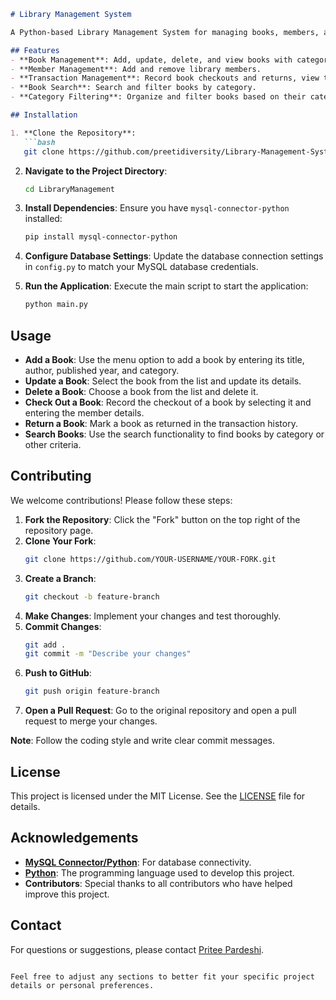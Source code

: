 ```markdown
# Library Management System

A Python-based Library Management System for managing books, members, and transactions. This system supports functionalities like adding, updating, and deleting books, managing library members, recording transactions, and searching books by category.

## Features
- **Book Management**: Add, update, delete, and view books with categories such as Story, Research, etc.
- **Member Management**: Add and remove library members.
- **Transaction Management**: Record book checkouts and returns, view transaction history.
- **Book Search**: Search and filter books by category.
- **Category Filtering**: Organize and filter books based on their category/domain.

## Installation

1. **Clone the Repository**:
   ```bash
   git clone https://github.com/preetidiversity/Library-Management-System.git
   ```

2. **Navigate to the Project Directory**:
   ```bash
   cd LibraryManagement
   ```

3. **Install Dependencies**:
   Ensure you have `mysql-connector-python` installed:
   ```bash
   pip install mysql-connector-python
   ```

4. **Configure Database Settings**:
   Update the database connection settings in `config.py` to match your MySQL database credentials.

5. **Run the Application**:
   Execute the main script to start the application:
   ```bash
   python main.py
   ```

## Usage

- **Add a Book**: Use the menu option to add a book by entering its title, author, published year, and category.
- **Update a Book**: Select the book from the list and update its details.
- **Delete a Book**: Choose a book from the list and delete it.
- **Check Out a Book**: Record the checkout of a book by selecting it and entering the member details.
- **Return a Book**: Mark a book as returned in the transaction history.
- **Search Books**: Use the search functionality to find books by category or other criteria.

## Contributing

We welcome contributions! Please follow these steps:

1. **Fork the Repository**: Click the "Fork" button on the top right of the repository page.
2. **Clone Your Fork**:
   ```bash
   git clone https://github.com/YOUR-USERNAME/YOUR-FORK.git
   ```
3. **Create a Branch**:
   ```bash
   git checkout -b feature-branch
   ```
4. **Make Changes**: Implement your changes and test thoroughly.
5. **Commit Changes**:
   ```bash
   git add .
   git commit -m "Describe your changes"
   ```
6. **Push to GitHub**:
   ```bash
   git push origin feature-branch
   ```
7. **Open a Pull Request**: Go to the original repository and open a pull request to merge your changes.

**Note**: Follow the coding style and write clear commit messages.

## License

This project is licensed under the MIT License. See the [LICENSE](LICENSE) file for details.

## Acknowledgements

- **[MySQL Connector/Python](https://dev.mysql.com/downloads/connector/python/)**: For database connectivity.
- **[Python](https://www.python.org/)**: The programming language used to develop this project.
- **Contributors**: Special thanks to all contributors who have helped improve this project.

## Contact

For questions or suggestions, please contact [Pritee Pardeshi](priteepardeshi3011@gmail.com).
```

Feel free to adjust any sections to better fit your specific project details or personal preferences.

